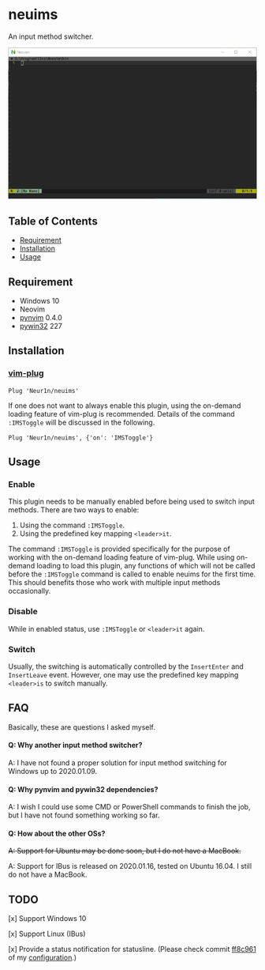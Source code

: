 # neuims
An input method switcher.

![](./screenshot.gif)


## Table of Contents
- [Requirement](#requirement)
- [Installation](#installation)
- [Usage](#usage)


## Requirement
- Windows 10
- Neovim
- [pynvim](https://pypi.org/project/pynvim/) 0.4.0
- [pywin32](https://pypi.org/project/pywin32/) 227


## Installation
### [vim-plug](https://github.com/junegunn/vim-plug)

```vim
Plug 'Neur1n/neuims'
```

If one does not want to always enable this plugin, using the on-demand loading
feature of vim-plug is recommended. Details of the command `:IMSToggle` will be
discussed in the following.

```vim
Plug 'Neur1n/neuims', {'on': 'IMSToggle'}
```

## Usage
### Enable
This plugin needs to be manually enabled before being used to switch input
methods. There are two ways to enable:

1. Using the command `:IMSToggle`.
2. Using the predefined key mapping `<leader>it`.

The command `:IMSToggle` is provided specifically for the purpose of working
with the on-demand loading feature of vim-plug. While using on-demand loading
to load this plugin, any functions of which will not be called before the
`:IMSToggle` command is called to enable neuims for the first time. This should
benefits those who work with multiple input methods occasionally.

### Disable
While in enabled status, use `:IMSToggle` or `<leader>it` again.

### Switch
Usually, the switching is automatically controlled by the `InsertEnter` and
`InsertLeave` event. However, one may use the predefined key mapping
`<leader>is` to switch manually.


## FAQ
Basically, these are questions I asked myself.

#### Q: Why another input method switcher?
A: I have not found a proper solution for input method switching for Windows up
to 2020.01.09.

#### Q: Why pynvim and pywin32 dependencies?
A: I wish I could use some CMD or PowerShell commands to finish the job, but
I have not found something working so far.

#### Q: How about the other OSs?
~~A: Support for Ubuntu may be done soon, but I do not have a MacBook.~~

A: Support for IBus is released on 2020.01.16, tested on Ubuntu 16.04. I still
do not have a MacBook.


## TODO
[x] Support Windows 10

[x] Support Linux (IBus)

[x] Provide a status notification for statusline. (Please check commit
[ff8c961](https://github.com/Neur1n/dotfiles/commit/ff8c96179cf8ec98379e6c508d8029a104512f50)
of my [configuration](https://github.com/Neur1n/dotfiles).)
